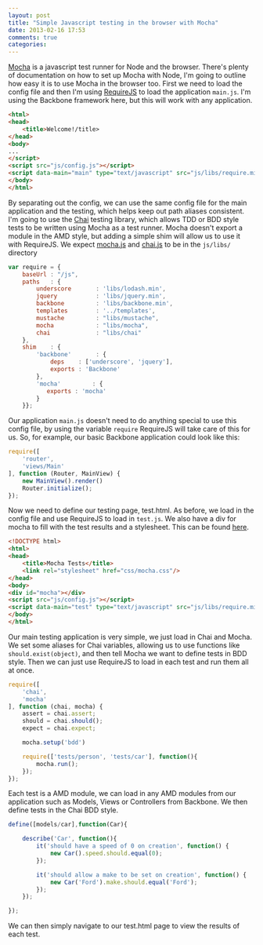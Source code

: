 ```yaml
---
layout: post
title: "Simple Javascript testing in the browser with Mocha"
date: 2013-02-16 17:53
comments: true
categories: 
---
```

[Mocha](http://visionmedia.github.com/mocha/) is a javascript test runner for Node and the browser. There's plenty of documentation on how to set up Mocha with Node, I'm going to outline how easy it is to use Mocha in the browser too.
First we need to load the config file and then I'm using [RequireJS](http://requirejs.org/) to load the application `main.js`. I'm using the Backbone framework here, but this will work with any application.
``` html index.html
<html> 
<head>
    <title>Welcome!/title>
</head>
<body>
...
</script>
<script src="js/config.js"></script>
<script data-main="main" type="text/javascript" src="js/libs/require.min.js"></script>
</body>
</html>

```
By separating out the config, we can use the same config file for the main application and the testing, which helps keep out path aliases consistent. I'm going to use the [Chai](http://chaijs.com/) testing library, which allows TDD or BDD style tests to be written using Mocha as a test runner. Mocha doesn't export a module in the AMD style, but adding a simple shim will allow us to use it with RequireJS. We expect [mocha.js](https://github.com/visionmedia/mocha/blob/master/mocha.js) and [chai.js](http://chaijs.com/chai.js) to be in the `js/libs/` directory

``` javascript js/config.js
var require = {
    baseUrl : "/js",
    paths   : {
        underscore       : 'libs/lodash.min',
        jquery           : 'libs/jquery.min',
        backbone         : 'libs/backbone.min',
        templates        : '../templates',
        mustache         : "libs/mustache",
        mocha            : "libs/mocha",
        chai             : "libs/chai"
    },
    shim    : {
        'backbone'       : {
            deps    : ['underscore', 'jquery'],
            exports : 'Backbone'
        },
        'mocha'         : {
           exports : 'mocha'
        }
    }};

```
Our application `main.js` doesn't need to do anything special to use this config file, by using the variable `require` RequireJS will take care of this for us. So, for example, our basic Backbone application could look like this:

``` javascript js/main.js
require([
    'router',
    'views/Main'
], function (Router, MainView) {
    new MainView().render()
    Router.initialize();
});

```
Now we need to define our testing page, test.html. As before, we load in the config file and use RequireJS to load in `test.js`. We also have a div for mocha to fill with the test results and a stylesheet. This can be found [here](https://github.com/visionmedia/mocha/blob/master/mocha.css).
``` html test.html
<!DOCTYPE html>
<html>
<head>
    <title>Mocha Tests</title>
    <link rel="stylesheet" href="css/mocha.css"/>
</head>
<body>
<div id="mocha"></div>
<script src="js/config.js"></script>
<script data-main="test" type="text/javascript" src="js/libs/require.min.js"></script>
</body>
</html>
```
Our main testing application is very simple, we just load in Chai and Mocha. We set some aliases for Chai variables, allowing us to use functions like `should.exist(object)`, and then tell Mocha we want to define tests in BDD style. Then we can just use RequireJS to load in each test and run them all at once.
``` javascript js/test.js
require([
    'chai',
    'mocha'
], function (chai, mocha) {
    assert = chai.assert;
    should = chai.should();
    expect = chai.expect;

    mocha.setup('bdd')

    require(['tests/person', 'tests/car'], function(){
        mocha.run();
    });
});
```
Each test is a AMD module, we can load in any AMD modules from our application such as Models, Views or Controllers from Backbone. We then define tests in the Chai BDD style.
``` javascript tests/car.js
define([models/car],function(Car){

    describe('Car', function(){
        it('should have a speed of 0 on creation', function() {
            new Car().speed.should.equal(0);
        });

        it('should allow a make to be set on creation', function() {
            new Car('Ford').make.should.equal('Ford');
        });
    });

});
```
We can then simply navigate to our test.html page to view the results of each test.